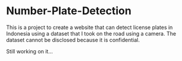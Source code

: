 # Number-Plate-Detection

This is a project to create a website that can detect license plates in Indonesia using a dataset that I took on the road using a camera. The dataset cannot be disclosed because it is confidential. 

Still working on it...
